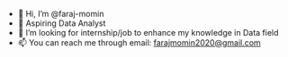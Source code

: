 - 👋 Hi, I’m @faraj-momin
- 👀 Aspiring Data Analyst
- 💞️ I’m looking for internship/job to enhance my knowledge in Data field
- 📫 You can reach me through email: farajmomin2020@gmail.com
